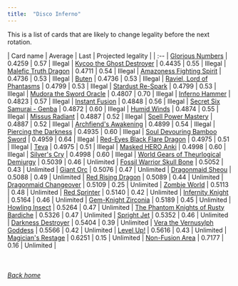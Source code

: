 ```yaml
---
title:  "Disco Inferno"
---
```


This is a list of cards that are likely to change legality before the next rotation.

| Card name | Average | Last | Projected legality |
| :-- |
[Glorious Numbers](https://db.ygoprodeck.com/card/?search=Glorious%20Numbers) | 0.4259 | 0.57 | Illegal |
[Kycoo the Ghost Destroyer](https://db.ygoprodeck.com/card/?search=Kycoo%20the%20Ghost%20Destroyer) | 0.4435 | 0.55 | Illegal |
[Malefic Truth Dragon](https://db.ygoprodeck.com/card/?search=Malefic%20Truth%20Dragon) | 0.4711 | 0.54 | Illegal |
[Amazoness Fighting Spirit](https://db.ygoprodeck.com/card/?search=Amazoness%20Fighting%20Spirit) | 0.4736 | 0.53 | Illegal |
[Buten](https://db.ygoprodeck.com/card/?search=Buten) | 0.4736 | 0.53 | Illegal |
[Raviel, Lord of Phantasms](https://db.ygoprodeck.com/card/?search=Raviel,%20Lord%20of%20Phantasms) | 0.4799 | 0.53 | Illegal |
[Stardust Re-Spark](https://db.ygoprodeck.com/card/?search=Stardust%20Re-Spark) | 0.4799 | 0.53 | Illegal |
[Mudora the Sword Oracle](https://db.ygoprodeck.com/card/?search=Mudora%20the%20Sword%20Oracle) | 0.4807 | 0.70 | Illegal |
[Inferno Hammer](https://db.ygoprodeck.com/card/?search=Inferno%20Hammer) | 0.4823 | 0.57 | Illegal |
[Instant Fusion](https://db.ygoprodeck.com/card/?search=Instant%20Fusion) | 0.4848 | 0.56 | Illegal |
[Secret Six Samurai - Genba](https://db.ygoprodeck.com/card/?search=Secret%20Six%20Samurai%20-%20Genba) | 0.4872 | 0.60 | Illegal |
[Humid Winds](https://db.ygoprodeck.com/card/?search=Humid%20Winds) | 0.4874 | 0.55 | Illegal |
[Missus Radiant](https://db.ygoprodeck.com/card/?search=Missus%20Radiant) | 0.4887 | 0.52 | Illegal |
[Spell Power Mastery](https://db.ygoprodeck.com/card/?search=Spell%20Power%20Mastery) | 0.4887 | 0.52 | Illegal |
[Archfiend's Awakening](https://db.ygoprodeck.com/card/?search=Archfiend's%20Awakening) | 0.4899 | 0.54 | Illegal |
[Piercing the Darkness](https://db.ygoprodeck.com/card/?search=Piercing%20the%20Darkness) | 0.4935 | 0.60 | Illegal |
[Soul Devouring Bamboo Sword](https://db.ygoprodeck.com/card/?search=Soul%20Devouring%20Bamboo%20Sword) | 0.4959 | 0.64 | Illegal |
[Red-Eyes Black Flare Dragon](https://db.ygoprodeck.com/card/?search=Red-Eyes%20Black%20Flare%20Dragon) | 0.4975 | 0.51 | Illegal |
[Teva](https://db.ygoprodeck.com/card/?search=Teva) | 0.4975 | 0.51 | Illegal |
[Masked HERO Anki](https://db.ygoprodeck.com/card/?search=Masked%20HERO%20Anki) | 0.4998 | 0.60 | Illegal |
[Silver's Cry](https://db.ygoprodeck.com/card/?search=Silver's%20Cry) | 0.4998 | 0.60 | Illegal |
[World Gears of Theurlogical Demiurgy](https://db.ygoprodeck.com/card/?search=World%20Gears%20of%20Theurlogical%20Demiurgy) | 0.5039 | 0.46 | Unlimited |
[Fossil Warrior Skull Bone](https://db.ygoprodeck.com/card/?search=Fossil%20Warrior%20Skull%20Bone) | 0.5052 | 0.43 | Unlimited |
[Giant Orc](https://db.ygoprodeck.com/card/?search=Giant%20Orc) | 0.5076 | 0.47 | Unlimited |
[Dragonmaid Sheou](https://db.ygoprodeck.com/card/?search=Dragonmaid%20Sheou) | 0.5088 | 0.49 | Unlimited |
[Red Rising Dragon](https://db.ygoprodeck.com/card/?search=Red%20Rising%20Dragon) | 0.5089 | 0.44 | Unlimited |
[Dragonmaid Changeover](https://db.ygoprodeck.com/card/?search=Dragonmaid%20Changeover) | 0.5109 | 0.25 | Unlimited |
[Zombie World](https://db.ygoprodeck.com/card/?search=Zombie%20World) | 0.5113 | 0.48 | Unlimited |
[Red Sprinter](https://db.ygoprodeck.com/card/?search=Red%20Sprinter) | 0.5140 | 0.42 | Unlimited |
[Infernity Knight](https://db.ygoprodeck.com/card/?search=Infernity%20Knight) | 0.5164 | 0.46 | Unlimited |
[Gem-Knight Zirconia](https://db.ygoprodeck.com/card/?search=Gem-Knight%20Zirconia) | 0.5189 | 0.45 | Unlimited |
[Howling Insect](https://db.ygoprodeck.com/card/?search=Howling%20Insect) | 0.5264 | 0.47 | Unlimited |
[The Phantom Knights of Rusty Bardiche](https://db.ygoprodeck.com/card/?search=The%20Phantom%20Knights%20of%20Rusty%20Bardiche) | 0.5326 | 0.47 | Unlimited |
[Spright Jet](https://db.ygoprodeck.com/card/?search=Spright%20Jet) | 0.5352 | 0.46 | Unlimited |
[Darkness Destroyer](https://db.ygoprodeck.com/card/?search=Darkness%20Destroyer) | 0.5404 | 0.39 | Unlimited |
[Vera the Vernusylph Goddess](https://db.ygoprodeck.com/card/?search=Vera%20the%20Vernusylph%20Goddess) | 0.5566 | 0.42 | Unlimited |
[Level Up!](https://db.ygoprodeck.com/card/?search=Level%20Up!) | 0.5616 | 0.43 | Unlimited |
[Magician's Restage](https://db.ygoprodeck.com/card/?search=Magician's%20Restage) | 0.6251 | 0.15 | Unlimited |
[Non-Fusion Area](https://db.ygoprodeck.com/card/?search=Non-Fusion%20Area) | 0.7177 | 0.16 | Unlimited |

<br>

###### [Back home](index)